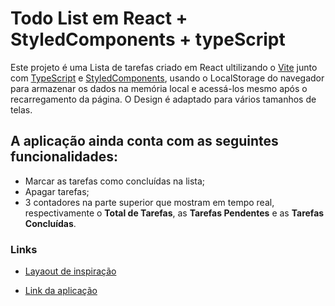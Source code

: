 # Todo List em React + StyledComponents + typeScript

Este projeto é uma Lista de tarefas criado em React ultilizando o [Vite](https://vitejs.dev/) junto com [TypeScript](https://www.typescriptlang.org/) e [StyledComponents](https://styled-components.com/), usando o LocalStorage do navegador para armazenar os dados na memória local e acessá-los mesmo após o recarregamento da página. 
O Design é adaptado para vários tamanhos de telas.
## A aplicação ainda conta com as seguintes funcionalidades: 
- Marcar as tarefas como concluídas na lista;
- Apagar tarefas;
- 3 contadores na parte superior que mostram em tempo real, respectivamente o **Total de Tarefas**, as **Tarefas Pendentes** e as **Tarefas Concluídas**.
### Links
- [Layaout de inspiração](https://whimsical.com/mytodo-K6yrqHmjiKpPz16gm4kcGP)

- [Link da aplicação](https://todolistreactjs-six.vercel.app/)
